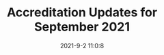 ---
"title": "Accreditation Updates for September 2021"
"date": "2021-9-2 11:0:8"
"feed_name": "IADC"
"feed_website": "https://www.iadc.org/"
"feed_rss": "https://www.iadc.org/feed/"
"link": "https://www.iadc.org/drillbits/accreditation-updates-for-september-2021/"
"file": "_posts/6545601f52c639cce8a2970889b5422f8a9a4634.md"
"accident": "0"
"drilling": "0"
---